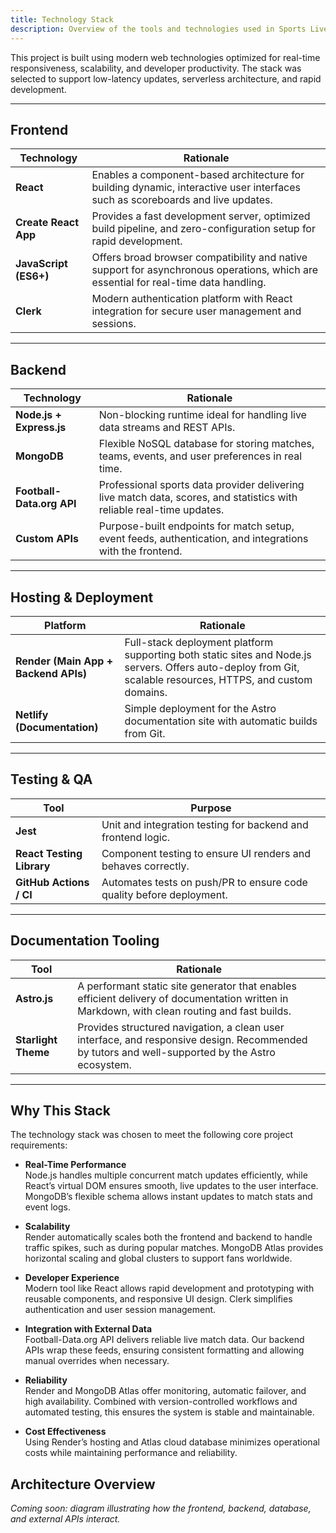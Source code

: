 ```yaml
---
title: Technology Stack
description: Overview of the tools and technologies used in Sports Live.
---
```


This project is built using modern web technologies optimized for real-time responsiveness, scalability, and developer productivity. The stack was selected to support low-latency updates, serverless architecture, and rapid development.

---

## Frontend

| Technology            | Rationale                                                                                                                           |
| --------------------- | ----------------------------------------------------------------------------------------------------------------------------------- |
| **React**             | Enables a component-based architecture for building dynamic, interactive user interfaces such as scoreboards and live updates.   |
| **Create React App**  | Provides a fast development server, optimized build pipeline, and zero-configuration setup for rapid development.           |
| **JavaScript (ES6+)** | Offers broad browser compatibility and native support for asynchronous operations, which are essential for real-time data handling. |
| **Clerk**             | Modern authentication platform with React integration for secure user management and sessions. |

---

## Backend

| Technology                       | Rationale                                                                                                                                         |
| -------------------------------- | ------------------------------------------------------------------------------------------------------------------------------------------------- |
| **Node.js + Express.js** | Non-blocking runtime ideal for handling live data streams and REST APIs.         |
| **MongoDB**              |  Flexible NoSQL database for storing matches, teams, events, and user preferences in real time.                                 |
| **Football-Data.org API**        | Professional sports data provider delivering live match data, scores, and statistics with reliable real-time updates. |
| **Custom APIs**            | Purpose-built endpoints for match setup, event feeds, authentication, and integrations with the frontend.     |

---

## Hosting & Deployment

| Platform                                | Rationale                                                                                                |
| --------------------------------------- | -------------------------------------------------------------------------------------------------------- |
| **Render (Main App + Backend APIs)**                      |  Full-stack deployment platform supporting both static sites and Node.js servers. Offers auto-deploy from Git, scalable resources, HTTPS, and custom domains. |
| **Netlify (Documentation)**             | Simple deployment for the Astro documentation site with automatic builds from Git. |

---
## Testing & QA

| Tool                 | Purpose                                                                                     |
| -------------------  | ------------------------------------------------------------------------------------------- |
| **Jest**             | Unit and integration testing for backend and frontend logic.                                 |
| **React Testing Library** | Component testing to ensure UI renders and behaves correctly.                             |
| **GitHub Actions / CI** | Automates tests on push/PR to ensure code quality before deployment.                        |
---

## Documentation Tooling

| Tool                | Rationale                                                                                                                                       |
| ------------------- | ----------------------------------------------------------------------------------------------------------------------------------------------- |
| **Astro.js**        | A performant static site generator that enables efficient delivery of documentation written in Markdown, with clean routing and fast builds.    |
| **Starlight Theme** | Provides structured navigation, a clean user interface, and responsive design. Recommended by tutors and well-supported by the Astro ecosystem. |

---

## Why This Stack

The technology stack was chosen to meet the following core project requirements:

- **Real-Time Performance**  
  Node.js handles multiple concurrent match updates efficiently, while React’s virtual DOM ensures smooth, live updates to the user interface. MongoDB’s flexible schema allows instant updates to match stats and event logs.

- **Scalability**  
  Render automatically scales both the frontend and backend to handle traffic spikes, such as during popular matches. MongoDB Atlas provides horizontal scaling and global clusters to support fans worldwide.

- **Developer Experience**  
  Modern tool like React allows rapid development and prototyping with reusable components, and responsive UI design. Clerk simplifies authentication and user session management.

- **Integration with External Data**  
  Football-Data.org API delivers reliable live match data. Our backend APIs wrap these feeds, ensuring consistent formatting and allowing manual overrides when necessary.

- **Reliability**  
  Render and MongoDB Atlas offer monitoring, automatic failover, and high availability. Combined with version-controlled workflows and automated testing, this ensures the system is stable and maintainable.

- **Cost Effectiveness**  
  Using Render’s  hosting and Atlas cloud database minimizes operational costs while maintaining performance and reliability.

## Architecture Overview

*Coming soon: diagram illustrating how the frontend, backend, database, and external APIs interact.*